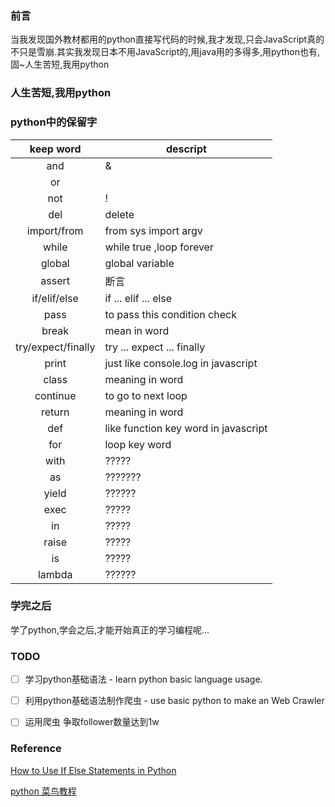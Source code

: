 ### 前言
当我发现国外教材都用的python直接写代码的时候,我才发现,只会JavaScript真的不只是雪崩.其实我发现日本不用JavaScript的,用java用的多得多,用python也有,固~人生苦短,我用python

### 人生苦短,我用python



### python中的保留字
| keep word | descript |
|:-:| - |
| and | & |
| or | | |
| not | ! |
| del | delete |
| import/from | from sys import argv |
| while | while true ,loop forever |
| global | global variable |
| assert | 断言 |
| if/elif/else | if ... elif ... else |
| pass | to pass this condition check |
| break | mean in word |
| try/expect/finally | try ... expect ... finally |
| print | just like console.log in javascript |
| class | meaning in word |
| continue | to go to next loop |
| return | meaning in word |
| def | like function key word in javascript |
| for | loop key word |
| with | ????? |
| as | ??????? |
| yield | ?????? |
| exec | ????? |
| in | ????? |
| raise | ????? |
| is | ????? |
| lambda | ?????? |






### 学完之后
学了python,学会之后,才能开始真正的学习编程呢...

### TODO
- [ ] 学习python基础语法 - learn python basic language usage.

- [ ] 利用python基础语法制作爬虫 - use basic python to make an Web Crawler

- [ ] 运用爬虫  争取follower数量达到1w

### Reference
[How to Use If Else Statements in Python](https://www.youtube.com/watch?v=AWek49wXGzI)


[python 菜鸟教程](http://www.runoob.com/python/python-continue-statement.html)



